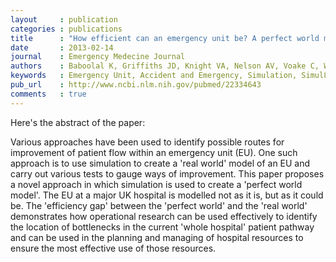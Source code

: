```yaml
---
layout     : publication
categories : publications
title      : "How efficient can an emergency unit be? A perfect world model."
date       : 2013-02-14
journal    : Emergency Medecine Journal
authors    : Baboolal K, Griffiths JD, Knight VA, Nelson AV, Voake C, Williams JE.
keywords   : Emergency Unit, Accident and Emergency, Simulation, Simul8, Perfect world model
pub_url    : http://www.ncbi.nlm.nih.gov/pubmed/22334643
comments   : true
---
```


Here's the abstract of the paper:

Various approaches have been used to identify possible routes for improvement of patient flow within an emergency unit (EU).
One such approach is to use simulation to create a 'real world' model of an EU and carry out various tests to gauge ways of improvement.
This paper proposes a novel approach in which simulation is used to create a 'perfect world model'.
The EU at a major UK hospital is modelled not as it is, but as it could be.
The 'efficiency gap' between the 'perfect world' and the 'real world' demonstrates how operational research can be used effectively to identify the location of bottlenecks in the current 'whole hospital' patient pathway and can be used in the planning and managing of hospital resources to ensure the most effective use of those resources.
